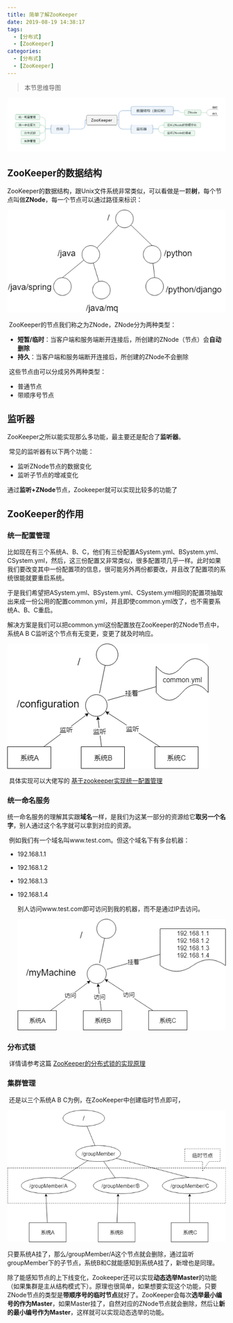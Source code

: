 ```yaml
---
title: 简单了解ZooKeeper
date: 2019-08-19 14:38:17
tags: 
  - [分布式]
  - [ZooKeeper]
categories: 
  - [分布式]
  - [ZooKeeper]
---
```


> 本节思维导图

![ZooKeeper](简单了解ZooKeeper/ZooKeeper.png)

## ZooKeeper的数据结构

​		ZooKeeper的数据结构，跟Unix文件系统非常类似，可以看做是一颗**树**，每个节点叫做**ZNode**，每一个节点可以通过路径来标识：

![数据结构](简单了解ZooKeeper/数据结构.png)

​		ZooKeeper的节点我们称之为ZNode，ZNode分为两种类型：

- **短暂/临时**：当客户端和服务端断开连接后，所创建的ZNode（节点）会**自动删除**
- **持久**：当客户端和服务端断开连接后，所创建的ZNode不会删除

​        这些节点由可以分成另外两种类型：

- 普通节点
- 带顺序号节点

## 监听器

​		ZooKeeper之所以能实现那么多功能，最主要还是配合了**监听器**。

​		常见的监听器有以下两个功能：

- 监听ZNode节点的数据变化
- 监听子节点的增减变化

​        通过**监听+ZNode**节点，Zookeeper就可以实现比较多的功能了

## ZooKeeper的作用

### 统一配置管理

​		比如现在有三个系统A、B、C，他们有三份配置ASystem.yml、BSystem.yml、CSystem.yml，然后，这三份配置又非常类似，很多配置项几乎一样。此时如果我们要改变其中一份配置项的信息，很可能另外两份都要改，并且改了配置项的系统很能就要重启系统。

​		于是我们希望把ASystem.yml、BSystem.yml、CSystem.yml相同的配置项抽取出来成一份公用的配置common.yml，并且即使common.yml改了，也不需要系统A、B、C重启。

​		解决方案是我们可以把common.yml这份配置放在ZooKeeper的ZNode节点中，系统A B C监听这个节点有无变更，变更了就及时响应。

![统一配置管理](简单了解ZooKeeper/统一配置管理.png)

​		具体实现可以大佬写的 [基于zookeeper实现统一配置管理](https://blog.csdn.net/u011320740/article/details/78742625)

### 统一命名服务

​		统一命名服务的理解其实跟**域名**一样，是我们为这某一部分的资源给它**取另一个名字**，别人通过这个名字就可以拿到对应的资源。

​		例如我们有一个域名叫www.test.com。但这个域名下有多台机器：

- 192.168.1.1

- 192.168.1.2

- 192.168.1.3

- 192.168.1.4

  别人访问www.test.com即可访问到我的机器，而不是通过IP去访问。

  ![统一命名服务](简单了解ZooKeeper/统一命名服务.png)

### 分布式锁

​		详情请参考这篇 [ZooKeeper的分布式锁的实现原理](https://gd-cking.github.io/CKING.github.io/2019/08/19/ZooKeeper分布式锁的实现原理/)

### 集群管理

​		还是以三个系统A B C为例，在ZooKeeper中创建临时节点即可，

![集群管理](简单了解ZooKeeper/集群管理.png)

​	只要系统A挂了，那么/groupMember/A这个节点就会删除，通过监听groupMember下的子节点，系统B和C就能感知到系统A挂了，新增也是同理。

​	除了能感知节点的上下线变化，Zookeeper还可以实现**动态选举Master**的功能（如果集群是主从结构模式下）。原理也很简单，如果想要实现这个功能，只要ZNode节点的类型是**带顺序号的临时节点**就好了。ZooKeeper会每次**选举最小编号的作为Master**，如果Master挂了，自然对应的ZNode节点就会删除，然后让**新的最小编号作为Master**，这样就可以实现动态选举的功能。

